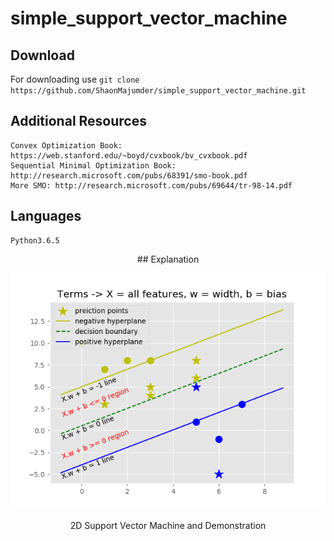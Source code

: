 # simple_support_vector_machine 

## Download 
For downloading use 
       `git clone https://github.com/ShaonMajumder/simple_support_vector_machine.git` 

## Additional Resources
	Convex Optimization Book: https://web.stanford.edu/~boyd/cvxbook/bv_cvxbook.pdf
	Sequential Minimal Optimization Book: http://research.microsoft.com/pubs/68391/smo-book.pdf
	More SMO: http://research.microsoft.com/pubs/69644/tr-98-14.pdf

## Languages
	Python3.6.5

<div align="center">
## Explanation

![2D Support Vector Machine](https://github.com/ShaonMajumder/simple_support_vector_machine/blob/master/pics/2D_Support_Vector_Machine.png)

<div align="center">2D Support Vector Machine and Demonstration</div>
</div>